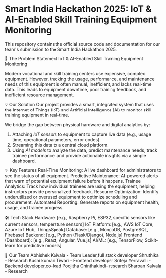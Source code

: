 # Smart India Hackathon 2025: IoT & AI-Enabled Skill Training Equipment Monitoring

This repository contains the official source code and documentation for our team's submission to the Smart India Hackathon 2025.

🚀 The Problem Statement
IoT & AI-Enabled Skill Training Equipment Monitoring

Modern vocational and skill training centers use expensive, complex equipment. However, tracking the usage, performance, and maintenance needs of this equipment is often manual, inefficient, and lacks real-time data. This leads to equipment downtime, poor training feedback, and inefficient resource management.

💡 Our Solution
Our project provides a smart, integrated system that uses the Internet of Things (IoT) and Artificial Intelligence (AI) to monitor skill training equipment in real-time.

We bridge the gap between physical hardware and digital analytics by:
1.  Attaching *IoT sensors* to equipment to capture live data (e.g., usage time, operational parameters, error codes).
2.  Streaming this data to a central cloud platform.
3.  Using *AI models* to analyze the data, predict maintenance needs, track trainee performance, and provide actionable insights via a simple dashboard.

✨ Key Features
  Real-Time Monitoring: A live dashboard for administrators to see the status of all equipment.
  Predictive Maintenance: AI-powered alerts that warn of potential equipment failure before it happens.
  Trainee Analytics: Track how individual trainees are using the equipment, helping instructors provide personalized feedback.
  Resource Optimization: Identify underutilized or overused equipment to optimize scheduling and procurement.
  Automated Reporting: Generate reports on equipment health, usage, and trainee progress.

🛠 Tech Stack
  Hardware: [e.g., Raspberry Pi, ESP32, specific sensors like current sensors, temperature sensors]
  IoT Platform: [e.g., AWS IoT Core, Azure IoT Hub, ThingsSpeak]
  Database: [e.g., MongoDB, PostgreSQL, Firebase]
  Backend: [e.g., Python (Flask/Django), Node.js]
  Frontend (Dashboard): [e.g., React, Angular, Vue.js]
  AI/ML: [e.g., TensorFlow, Scikit-learn for predictive models]

👥 Our Team
  Abhishek Kalvala - Team Leader,full stack developer
  Shruthika  - Research
  Kushi kumari Tiwari - Frontend developer
  Sriteja Yerravalli - Backend developer,co-lead
  Poojitha Chinthakindi- research
  Sharoan Kalvala - Research
